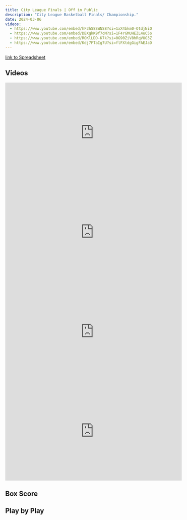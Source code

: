 ```yaml
---
title: City League Finals | Off in Public 
description: "City League Basketball Finals/ Championship."
date: 2024-03-06
videos:
  - https://www.youtube.com/embed/hF3hS8SWNS8?si=1xX4bkm0-OtdjNiO
  - https://www.youtube.com/embed/DBXgkK9f7cM?si=1F4rGMUHEZL4uC5o
  - https://www.youtube.com/embed/ROKlLDD-K7k?si=0G90ZiV8hRqVUG3Z
  - https://www.youtube.com/embed/Kdj7FTaIg7U?si=flFXtdgGigFAEJaD
---
```


[link to Spreadsheet](https://docs.google.com/spreadsheets/d/1hvrR9tP2FrgPk3crtaIiUiTTUyudCqRBdwB7GSgAmvU/edit?usp=sharing)

<h2 id="videos" class="max-w-lg mt-4 text-2xl font-semibold leading-tight text-gray-800 dark:text-white"> Videos </h2>
<iframe width="560" height="315" src="https://www.youtube.com/embed/hF3hS8SWNS8?si=1xX4bkm0-OtdjNiO" title="YouTube video player" frameborder="0" allow="accelerometer; autoplay; clipboard-write; encrypted-media; gyroscope; picture-in-picture; web-share" referrerpolicy="strict-origin-when-cross-origin" allowfullscreen></iframe>
<br>
<iframe width="560" height="315" src="https://www.youtube.com/embed/DBXgkK9f7cM?si=1F4rGMUHEZL4uC5o" title="YouTube video player" frameborder="0" allow="accelerometer; autoplay; clipboard-write; encrypted-media; gyroscope; picture-in-picture; web-share" referrerpolicy="strict-origin-when-cross-origin" allowfullscreen></iframe>
<br>
<iframe width="560" height="315" src="https://www.youtube.com/embed/ROKlLDD-K7k?si=0G90ZiV8hRqVUG3Z" title="YouTube video player" frameborder="0" allow="accelerometer; autoplay; clipboard-write; encrypted-media; gyroscope; picture-in-picture; web-share" referrerpolicy="strict-origin-when-cross-origin" allowfullscreen></iframe>
<br>
<iframe width="560" height="315" src="https://www.youtube.com/embed/Kdj7FTaIg7U?si=flFXtdgGigFAEJaD" title="YouTube video player" frameborder="0" allow="accelerometer; autoplay; clipboard-write; encrypted-media; gyroscope; picture-in-picture; web-share" referrerpolicy="strict-origin-when-cross-origin" allowfullscreen></iframe>

<h2 id="box-score" class="max-w-lg mt-4 text-2xl font-semibold leading-tight text-gray-800 dark:text-white"> Box Score </h2>

<h2 id="play-by-play" class="max-w-lg mt-4 text-2xl font-semibold leading-tight text-gray-800 dark:text-white"> Play by Play </h2>
